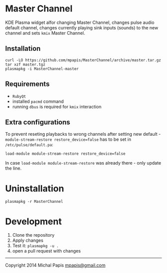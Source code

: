 # Master Channel

KDE Plasma widget alfor changing Master Channel, changes pulse audio
default channel, changes currently playing sink inputs (sounds) to the
new channel and sets `kmix` Master Channel.

## Installation

    curl -LO https://github.com/mpapis/MasterChannel/archive/master.tar.gz
    tar xzf master.tgz
    plasmapkg -i MasterChannel-master

## Requirements

- `RubyQt`
- installed `pacmd` command
- running `dbus` is required for `kmix` interaction

## Extra configurations

To prevent reseting playbacks to wrong channels after setting new
default - `module-stream-restore restore_device=false` has to be set in
`/etc/pulse/default.pa`:

    load-module module-stream-restore restore_device=false

In case `load-module module-stream-restore` was already there - only
update the line.

# Uninstallation

    plasmapkg -r MasterChannel

# Development

1. Clone the repository
2. Apply changes
3. Test it: `plasmapkg -u .`
4. open a pull request with changes

---
Copyright 2014 Michal Papis <mpapis@gmail.com>
